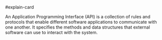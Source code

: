 #explain-card 

An Application Programming Interface (API) is a collection of rules and protocols that enable different software applications to communicate with one another. It specifies the methods and data structures that external software can use to interact with the system.